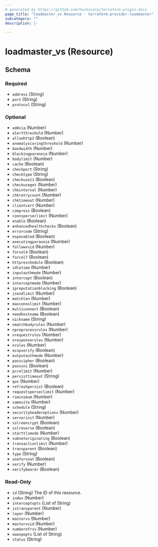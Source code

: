 ```yaml
---
# generated by https://github.com/hashicorp/terraform-plugin-docs
page_title: "loadmaster_vs Resource - terraform-provider-loadmaster"
subcategory: ""
description: |-
  
---
```


# loadmaster_vs (Resource)





<!-- schema generated by tfplugindocs -->
## Schema

### Required

- `address` (String)
- `port` (String)
- `protocol` (String)

### Optional

- `addvia` (Number)
- `alertthreshold` (Number)
- `allowhttp2` (Boolean)
- `anomalyscoringthreshold` (Number)
- `bandwidth` (Number)
- `blockingparanoia` (Number)
- `bodylimit` (Number)
- `cache` (Boolean)
- `checkport` (String)
- `checktype` (String)
- `checkuse11` (Boolean)
- `checkuseget` (Number)
- `chkinterval` (Number)
- `chkretrycount` (Number)
- `chktimeout` (Number)
- `clientcert` (Number)
- `compress` (Boolean)
- `connsperseclimit` (Number)
- `enable` (Boolean)
- `enhancedhealthchecks` (Boolean)
- `errorcode` (String)
- `espenabled` (Boolean)
- `executingparanoia` (Number)
- `followvsid` (Number)
- `forcel4` (Boolean)
- `forcel7` (Boolean)
- `httpreschedule` (Boolean)
- `idletime` (Number)
- `inputauthmode` (Number)
- `intercept` (Boolean)
- `interceptmode` (Number)
- `ipreputationblocking` (Boolean)
- `jsondlimit` (Number)
- `matchlen` (Number)
- `maxconnslimit` (Number)
- `multiconnect` (Boolean)
- `needhostname` (Boolean)
- `nickname` (String)
- `nmatchbodyrules` (Number)
- `npreprocessrules` (Number)
- `nrequestrules` (Number)
- `nresponserules` (Number)
- `nrules` (Number)
- `ocspverify` (Boolean)
- `outputauthmode` (Number)
- `passcipher` (Boolean)
- `passsni` (Boolean)
- `pcrelimit` (Number)
- `persisttimeout` (String)
- `qos` (Number)
- `refreshpersist` (Boolean)
- `requestsperseclimit` (Number)
- `rsminimum` (Number)
- `samesite` (Number)
- `schedule` (String)
- `securityheaderoptions` (Number)
- `serverinit` (Number)
- `sslreencrypt` (Boolean)
- `sslreverse` (Boolean)
- `starttlsmode` (Number)
- `subnetoriginating` (Boolean)
- `transactionlimit` (Number)
- `transparent` (Boolean)
- `type` (String)
- `useforsnat` (Boolean)
- `verify` (Number)
- `verifybearer` (Boolean)

### Read-Only

- `id` (String) The ID of this resource.
- `index` (Number)
- `interceptopts` (List of String)
- `istransparent` (Number)
- `layer` (Number)
- `mastervs` (Number)
- `mastervsid` (Number)
- `numberofrss` (Number)
- `owaspopts` (List of String)
- `status` (String)

